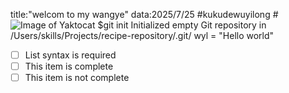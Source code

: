 title:"welcom to my wangye"
data:2025/7/25
#kukudewuyilong
#![Image of Yaktocat](https://octodex.github.com/images/yaktocat.png)
$git init
Initialized empty Git repository in /Users/skills/Projects/recipe-repository/.git/
wyl = "Hello world"
- [ ] List syntax is required
- [ ] This item is complete
- [ ] This item is not complete
